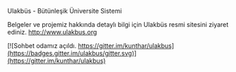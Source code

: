 
Ulakbüs - Bütünleşik Üniversite Sistemi

Belgeler ve projemiz hakkında detaylı bilgi için Ulakbüs resmi sitesini ziyaret ediniz. http://www.ulakbus.org

[![Sohbet odamız açıldı. https://gitter.im/kunthar/ulakbus](https://badges.gitter.im/ulakbus/gitter.svg)](https://gitter.im/kunthar/ulakbus)


